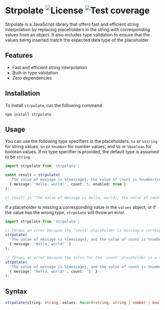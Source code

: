 # Strpolate ![License](https://img.shields.io/npm/l/strpolate) ![Test coverage](https://img.shields.io/codecov/c/github/kevinhermawan/strpolate)

Strpolate is a JavaScript library that offers fast and efficient string interpolation by replacing placeholders in the string with corresponding values from an object. It also includes type validation to ensure that the values being inserted match the expected data type of the placeholder.

## Features

- Fast and efficient string interpolation
- Built-in type validation
- Zero dependencies

## Installation

To install `strpolate`, run the following command:

```
npm install strpolate
```

## Usage

You can use the following type specifiers in the placeholders: `%s` or `%string` for string values, `%n` or `%number` for number values, and `%b` or `%boolean` for boolean values. If no type specifier is provided, the default type is assumed to be `string`.

```ts
import strpolate from 'strpolate';

const result = strpolate(
  'The value of message is %{message}, the value of count is %number{count}, and the value of enabled is %boolean{enabled}',
  { message: 'Hello, world!', count: 5, enabled: true }
);

// result is "The value of message is Hello, world!, the value of count is 5, and the value of enabled is true"
```

If a placeholder is missing a corresponding value in the `values` object, or if the value has the wrong type, `strpolate` will throw an error.

```ts
import strpolate from 'strpolate';

// Throws an error because the 'count' placeholder is missing a corresponding value in the 'values' object
strpolate(
  'The value of message is %{message}, and the value of count is %number{count}',
  { message: 'Hello, world!' }
);

// Throws an error because the value for the 'count' placeholder is a string, but the placeholder expects a number
strpolate(
  'The value of message is %{message}, and the value of count is %number{count}',
  { message: 'Hello, world!', count: '5' }
);
```

## Syntax

```ts
strpolate(string: string, values: Record<string, string | number | boolean | undefined>): string
```

